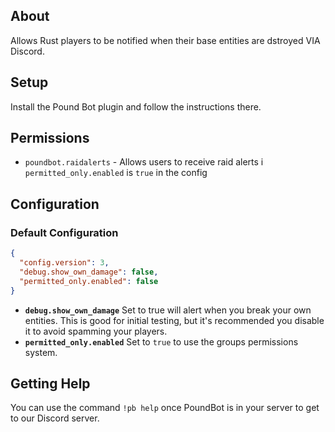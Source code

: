 ﻿## About
Allows Rust players to be notified when their base entities are dstroyed VIA Discord.

## Setup

Install the Pound Bot plugin and follow the instructions there.

## Permissions

- `poundbot.raidalerts` - Allows users to receive raid alerts i `permitted_only.enabled` is `true` in the config

## Configuration

### Default Configuration

```JSON
{
  "config.version": 3,
  "debug.show_own_damage": false,
  "permitted_only.enabled": false
}
```

* **`debug.show_own_damage`** Set to true will alert when you break your own entities. This is good for initial testing, but it's recommended you disable it to avoid spamming your players.
* **`permitted_only.enabled`** Set to `true` to use the groups permissions system.

## Getting Help

You can use the command `!pb help` once PoundBot is in your server to get to our Discord server.